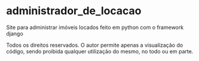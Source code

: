 # administrador_de_locacao
Site para administrar imóveis locados feito em python com o framework django

Todos os direitos reservados. O autor permite apenas a visualização do código, sendo proibida qualquer utilização do mesmo, no todo ou em parte.
